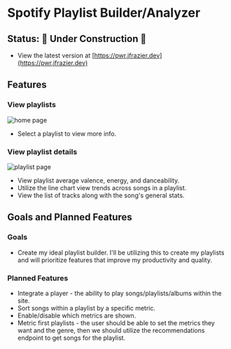 # Spotify Playlist Builder/Analyzer

## Status: 🚧 Under Construction 🚧
* View the latest version at [https://pwr.jfrazier.dev](https://pwr.jfrazier.dev)

## Features

### View playlists
![home page]("https://github.com/jfrazier-eth/playlist-builder/blob/main/assets/home.png?raw=true")

* Select a playlist to view more info.

### View playlist details
![playlist page]("https://github.com/jfrazier-eth/playlist-builder/blob/main/assets/playlist.png?raw=true")

* View playlist average valence, energy, and danceability.
* Utilize the line chart view trends across songs in a playlist.
* View the list of tracks along with the song's general stats.


## Goals and Planned Features

### Goals
* Create my ideal playlist builder. I'll be utilizing this to create my playlists and will prioritize features that improve my productivity and quality.

### Planned Features
* Integrate a player - the ability to play songs/playlists/albums within the site.
* Sort songs within a playlist by a specific metric.
* Enable/disable which metrics are shown.
* Metric first playlists - the user should be able to set the metrics they want and the genre, then we should utilize the recommendations endpoint to get songs for the playlist.
